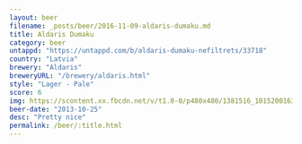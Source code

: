 ```yaml
---
layout: beer
filename: _posts/beer/2016-11-09-aldaris-dumaku.md
title: Aldaris Dumaku
category: beer
untappd: "https://untappd.com/b/aldaris-dumaku-nefiltrets/33718"
country: "Latvia"
brewery: "Aldaris"
breweryURL: "/brewery/aldaris.html"
style: "Lager - Pale"
score: 6
img: https://scontent.xx.fbcdn.net/v/t1.0-0/p480x480/1381516_10152001638348745_1868079701_n.jpg?oh=ce041b1a4053027b227d76665ef06c83&oe=59FB0AAC
beer-date: "2013-10-25"
desc: "Pretty nice"
permalink: /beer/:title.html
---
```

